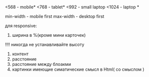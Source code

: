 <568 - mobile*
    <768 - tablet*
        <992 - small laptop
            <1024 - laptop *

min-width - mobile first
max-width - desktop first

для responsive:
1. ширина в %(кроме мини карточек)

!!!! никогда не устанавливайте высоту
1. контент
2. расстояние
3. расстояние между блоакми
4. картинки имеющие симатические смысл в Html( со смыслом )